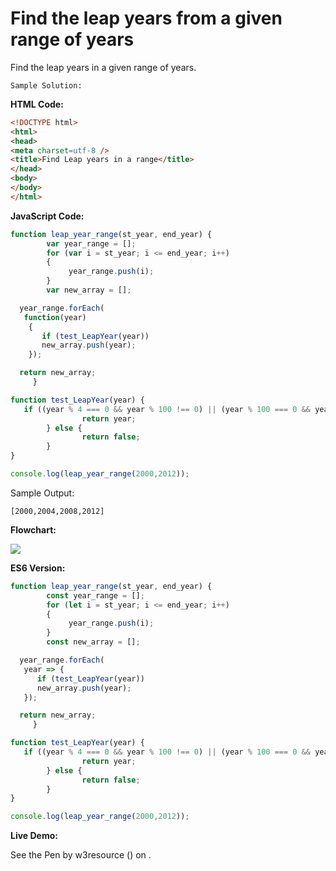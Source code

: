 # Find the leap years from a given range of years

Find the leap years in a given range of years.

```
Sample Solution: 
```

**HTML Code:**

```html
<!DOCTYPE html>
<html>
<head>
<meta charset=utf-8 />
<title>Find Leap years in a range</title>
</head>
<body>
</body>
</html>

```

**JavaScript Code:**

```js
function leap_year_range(st_year, end_year) {
        var year_range = [];
        for (var i = st_year; i <= end_year; i++)
        {
             year_range.push(i);
        }
        var new_array = [];

  year_range.forEach(
   function(year)
    { 
       if (test_LeapYear(year)) 
       new_array.push(year);
    });

  return new_array;
     }

function test_LeapYear(year) {
   if ((year % 4 === 0 && year % 100 !== 0) || (year % 100 === 0 && year % 400 === 0)) {
                return year;
        } else {
                return false;
        }
}

console.log(leap_year_range(2000,2012));

```

Sample Output:

```
[2000,2004,2008,2012]

```

**Flowchart:**

![](https://www.w3resource.com/w3r_images/javascript-array-exercise-16.png)  

**ES6 Version:**

```javascript
function leap_year_range(st_year, end_year) {
        const year_range = [];
        for (let i = st_year; i <= end_year; i++)
        {
             year_range.push(i);
        }
        const new_array = [];

  year_range.forEach(
   year => { 
      if (test_LeapYear(year)) 
      new_array.push(year);
   });

  return new_array;
     }

function test_LeapYear(year) {
   if ((year % 4 === 0 && year % 100 !== 0) || (year % 100 === 0 && year % 400 === 0)) {
                return year;
        } else {
                return false;
        }
}

console.log(leap_year_range(2000,2012));

```

**Live Demo:**

<section class="expand-codepen"><p data-height="380" data-theme-id="dark" data-slug-hash="ZXeZMQ" data-default-tab="js,result" data-user="w3resource" data-embed-version="2" data-pen-title="JavaScript - Find the leap years from a given range of years - array-ex- 16" data-editable="true" class="codepen">See the Pen by w3resource () on .</p><codepen></codepen></section>